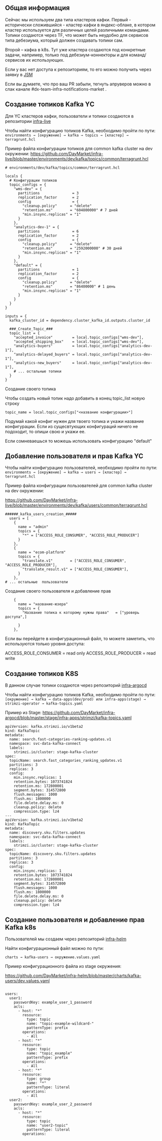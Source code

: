 ## Общая информация

 Сейчас мы используем два типа кластеров кафки.  Первый - исторически сложившийся - кластер кафки в яндекс-облаке, в котором кластер используется для различных целей различными командами. Топики создаются через TF, что может быть неудобно для сервисов типа дебезиума, который должен создавать топики сам.

Второй – кафка в k8s. Тут уже кластера создаются под конкретные задачи, например, только под дебезиум-коннекторы и для команд/сервисов их использующих. 

Если у вас нет доступа к репозиториям, то его можно получить через заявку в [JSM](https://jsm.uzum.com/servicedesk/customer/portal/5)

Если вы думаете, что  про ваш PR забыли, тегнуть апруверов можно в слак канале #dx-team-infra-notifications-market .

## Создание топиков  Kafka YС

Для YC кластеров кафки, пользователи и топики создаются в репозитории [infra-live](https://github.com/DayMarket/infra-live)

Чтобы найти конфигурацию топиков Kafka, необходимо пройти по пути:
`environments → [окружение] → kafka → topics → [кластер] → terragrunt.hcl`


Пример файла конфигурации топиков для common kafka cluster на dev окружении:
https://github.com/DayMarket/infra-live/blob/master/environments/dev/kafka/topics/common/terragrunt.hcl

```hcl
# environments/dev/kafka/topics/common/terragrunt.hcl

locals {
  # Конфигурации топиков
  topic_configs = {
    "wms-dev" = {
      partitions               = 3
      replication_factor       = 2
      config                   = {
        "cleanup.policy"      = "delete"
        "retention.ms"        = "604800000" # 7 дней
        "min.insync.replicas" = "1"
      }
    },
    "analytics-dev-1" = {
      partitions               = 6
      replication_factor       = 2
      config                   = {
        "cleanup.policy"      = "delete"
        "retention.ms"        = "2592000000" # 30 дней
        "min.insync.replicas" = "1"
      }
    },
    "default" = {
      partitions               = 1
      replication_factor       = 2
      config                   = {
        "cleanup.policy"      = "delete"
        "retention.ms"        = "86400000" # 1 день
        "min.insync.replicas" = "1"
      }
    }
  }
}

inputs = {
  kafka_cluster_id = dependency.cluster_kafka_id.outputs.cluster_id
  
  ###_Create_Topic_###
  topic_list = {
    "accepted_invoice"         = local.topic_configs["wms-dev"],
    "accepted_shipping_box"    = local.topic_configs["wms-dev"],
    "analytics-buyers"         = local.topic_configs["analytics-dev-1"],
    "analytics-delayed_buyers" = local.topic_configs["analytics-dev-1"],
    "analytics-new_buyers"     = local.topic_configs["analytics-dev-1"],
    # ... остальные топики
  }
}
```


Создание своего топика

Чтобы создать новый топик надо добавить в конец topic_list новую строку

```hcl
topic_name = local.topic_configs["<название конфигурации>"]
```
Подумай какой конфиг нужен для твоего топика и укажи название конфигурации. Если из сущесвтующих конфигураций ничего не подоходит, то опиши свою и укажи ее.

Если сомневаешься то можешь использовать конфигурацию "default"



 ## Добавление пользователя и прав Kafka YC ##
Чтобы найти конфигурацию пользователей, необходимо пройти по пути:
`environments → [окружение] → kafka → users → [кластер] → terragrunt.hcl`


Пример файла конфигурации пользователей для common kafka cluster на dev окружении:

https://github.com/DayMarket/infra-live/blob/master/environments/dev/kafka/users/common/terragrunt.hcl

```hcl
######_kafka_users_creation_#####
  users = [
    {
      name = "admin"
      topics = {
        "*" = ["ACCESS_ROLE_CONSUMER", "ACCESS_ROLE_PRODUCER"]
      }
    },
    {
      name = "ecom-platform"
      topics = {
        "translate.v1"        = ["ACCESS_ROLE_CONSUMER", "ACCESS_ROLE_PRODUCER"],
        "translate_result.v1" = ["ACCESS_ROLE_CONSUMER"],
      }
    },
# ... остальные  пользователи
```

Создание своего пользователя и добавление прав

```hcl
    {
      name = "название-юзера"
      topics = {
        "Название топика к которому нужны права"   = ["уроверь доступа",]
 
      }
    },
```
Если вы перейдете в конфигурационный файл, то можете заметить, что используются только уровня доступа: 

ACCESS_ROLE_CONSUMER = read only 
ACCESS_ROLE_PRODUCER = read write 


## Создание топиков K8S

В данном случае топики создаются через репозиторий   [infra-argocd](https://github.com/DayMarket/infra-argocd)

Чтобы найти конфигурацию топиков Kafka, необходимо пройти по пути:
` [окружение] → kafka → data-apps(dev/prod) или infra-apps(stage) → strimzi-operator → kafka-topics.yaml`

Пример из Stage:
https://github.com/DayMarket/infra-argocd/blob/master/stage/infra-apps/strimzi/kafka-topics.yaml

```hcl
apiVersion: kafka.strimzi.io/v1beta2
kind: KafkaTopic
metadata:
  name: search.fast-categories-ranking-updates.v1
  namespace: svc-data-kafka-connect
  labels:
    strimzi.io/cluster: stage-kafka-cluster
spec:
  topicName: search.fast_categories_ranking_updates.v1
  partitions: 3
  replicas: 3
  config:
    min.insync.replicas: 1
    retention.bytes: 1073741824
    retention.ms: 172800001
    segment.bytes: 314572800
    flush.messages: 1000
    flush.ms: 1800000
    file.delete.delay.ms: 0
    cleanup.policy: delete
    compression.type: lz4
---
apiVersion: kafka.strimzi.io/v1beta2
kind: KafkaTopic
metadata:
  name: discovery.sku.filters.updates
  namespace: svc-data-kafka-connect
  labels:
    strimzi.io/cluster: stage-kafka-cluster
spec:
  topicName: discovery.sku.filters.updates
  partitions: 3
  replicas: 3
  config:
    min.insync.replicas: 1
    retention.bytes: 1073741824
    retention.ms: 172800001
    segment.bytes: 314572800
    flush.messages: 1000
    flush.ms: 1800000
    file.delete.delay.ms: 0
    cleanup.policy: delete
    compression.type: lz4
```

## Создание пользователя и добавление прав Kafka k8s

Пользователей мы создаем через репозиторий [infra-helm](https://github.com/DayMarket/infra-helm)

Найти конфигурационный файл можно по пути: 

`charts → kafka-users → окружение.values.yaml`

Пример конфигурационного файла из stage окружения: 

https://github.com/DayMarket/infra-helm/blob/master/charts/kafka-users/dev.values.yaml

```hcl

users:
  user1:
    passwordKey: example_user_1_password
    acls:
      - host: "*"
        resource:
          type: topic
          name: "topic-example-wildcard-"
          patternType: prefix
        operations:
          - All
      - host: "*"
        resource:
          type: topic
          name: "topic_example"
          patternType: prefix
        operations:
          - All
      - host: "*"
        resource:
          type: group
          name: "*"
          patternType: literal
        operations:
          - All
  user2:
    passwordKey: example_user_2_password
    acls:
      - host: "*"
        resource:
          type: topic
          name: "user2-topic"
          patternType: literal
        operations:
          
